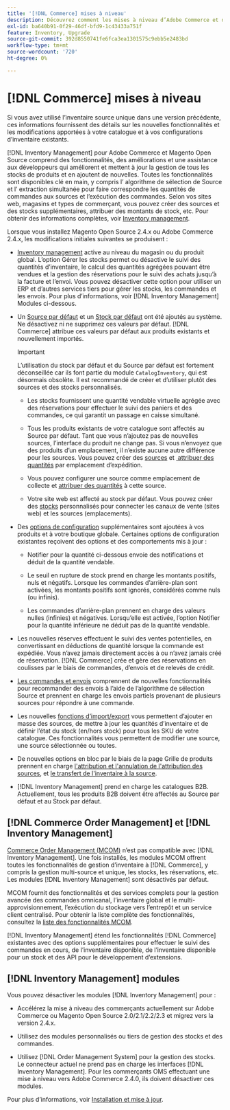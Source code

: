 ```yaml
---
title: '[!DNL Commerce] mises à niveau'
description: Découvrez comment les mises à niveau d’Adobe Commerce et de Magento Open Source affectent les configurations de catalogue et de  [!DNL Inventory Management] .
exl-id: ba640b91-0f29-46df-bfd9-1c43433a751f
feature: Inventory, Upgrade
source-git-commit: 392d8550741fe6fca3ea1301575c9ebb5e2483bd
workflow-type: tm+mt
source-wordcount: '720'
ht-degree: 0%

---
```


# [!DNL Commerce] mises à niveau

Si vous avez utilisé l’inventaire source unique dans une version précédente, ces informations fournissent des détails sur les nouvelles fonctionnalités et les modifications apportées à votre catalogue et à vos configurations d’inventaire existants.

[!DNL Inventory Management] pour Adobe Commerce et Magento Open Source comprend des fonctionnalités, des améliorations et une assistance aux développeurs qui améliorent et mettent à jour la gestion de tous les stocks de produits et en ajoutent de nouvelles. Toutes les fonctionnalités sont disponibles clé en main, y compris l’ algorithme de sélection de Source et l’ extraction simultanée pour faire correspondre les quantités de commandes aux sources et l’exécution des commandes. Selon vos sites web, magasins et types de commerçant, vous pouvez créer des sources et des stocks supplémentaires, attribuer des montants de stock, etc. Pour obtenir des informations complètes, voir [Inventory management](introduction.md).

Lorsque vous installez Magento Open Source 2.4.x ou Adobe Commerce 2.4.x, les modifications initiales suivantes se produisent :

- [Inventory management](enable.md) active au niveau du magasin ou du produit global. L’option Gérer les stocks permet ou désactive le suivi des quantités d’inventaire, le calcul des quantités agrégées pouvant être vendues et la gestion des réservations pour le suivi des achats jusqu’à la facture et l’envoi. Vous pouvez désactiver cette option pour utiliser un ERP et d’autres services tiers pour gérer les stocks, les commandes et les envois. Pour plus d’informations, voir [!DNL Inventory Management] Modules ci-dessous.

- Un [Source par défaut](sources-manage.md) et un [Stock par défaut](stocks-manage.md) ont été ajoutés au système. Ne désactivez ni ne supprimez ces valeurs par défaut. [!DNL Commerce] attribue ces valeurs par défaut aux produits existants et nouvellement importés.

  >[!IMPORTANT]
  >
  >L’utilisation du stock par défaut et du Source par défaut est fortement déconseillée car ils font partie du module `CatalogInventory`, qui est désormais obsolète. Il est recommandé de créer et d’utiliser plutôt des sources et des stocks personnalisés.

   - Les stocks fournissent une quantité vendable virtuelle agrégée avec des réservations pour effectuer le suivi des paniers et des commandes, ce qui garantit un passage en caisse simultané.

   - Tous les produits existants de votre catalogue sont affectés au Source par défaut. Tant que vous n’ajoutez pas de nouvelles sources, l’interface du produit ne change pas. Si vous n’envoyez que des produits d’un emplacement, il n’existe aucune autre différence pour les sources. Vous pouvez créer des [sources](sources-add.md) et [&#x200B; attribuer des quantités](quantities-manage.md) par emplacement d’expédition.

   - Vous pouvez configurer une source comme emplacement de collecte et [attribuer des quantités](quantities-manage.md) à cette source.

   - Votre site web est affecté au stock par défaut. Vous pouvez créer des [stocks](stocks-add.md) personnalisés pour connecter les canaux de vente (sites web) et les sources (emplacements).

- Des [options de configuration](configuration.md) supplémentaires sont ajoutées à vos produits et à votre boutique globale. Certaines options de configuration existantes reçoivent des options et des comportements mis à jour :

   - Notifier pour la quantité ci-dessous envoie des notifications et déduit de la quantité vendable.

   - Le seuil en rupture de stock prend en charge les montants positifs, nuls et négatifs. Lorsque les commandes d’arrière-plan sont activées, les montants positifs sont ignorés, considérés comme nuls (ou infinis).

   - Les commandes d’arrière-plan prennent en charge des valeurs nulles (infinies) et négatives. Lorsqu’elle est activée, l’option Notifier pour la quantité inférieure ne déduit pas de la quantité vendable.

- Les nouvelles réserves effectuent le suivi des ventes potentielles, en convertissant en déductions de quantité lorsque la commande est expédiée. Vous n’avez jamais directement accès à ou n’avez jamais créé de réservation. [!DNL Commerce] crée et gère des réservations en coulisses par le biais de commandes, d’envois et de relevés de crédit.

- [Les commandes et envois](shipments.md) comprennent de nouvelles fonctionnalités pour recommander des envois à l’aide de l’algorithme de sélection Source et prennent en charge les envois partiels provenant de plusieurs sources pour répondre à une commande.

- Les nouvelles [fonctions d’import/export](inventory-import-export.md) vous permettent d’ajouter en masse des sources, de mettre à jour les quantités d’inventaire et de définir l’état du stock (en/hors stock) pour tous les SKU de votre catalogue. Ces fonctionnalités vous permettent de modifier une source, une source sélectionnée ou toutes.

- De nouvelles options en bloc par le biais de la page Grille de produits prennent en charge [l&#39;attribution et l&#39;annulation de l&#39;attribution des sources](bulk-assignment.md), et [le transfert de l&#39;inventaire à la source](inventory-transfer.md).

- [!DNL Inventory Management] prend en charge les catalogues B2B. Actuellement, tous les produits B2B doivent être affectés au Source par défaut et au Stock par défaut.

## [!DNL Commerce Order Management] et [!DNL Inventory Management]

[Commerce Order Management (MCOM)][1] n’est pas compatible avec [!DNL Inventory Management]. Une fois installés, les modules MCOM offrent toutes les fonctionnalités de gestion d’inventaire à [!DNL Commerce], y compris la gestion multi-source et unique, les stocks, les réservations, etc. Les modules [!DNL Inventory Management] sont désactivés par défaut.

MCOM fournit des fonctionnalités et des services complets pour la gestion avancée des commandes omnicanal, l’inventaire global et le multi-approvisionnement, l’exécution du stockage vers l’entrepôt et un service client centralisé. Pour obtenir la liste complète des fonctionnalités, consultez la [liste des fonctionnalités MCOM][2].

[!DNL Inventory Management] étend les fonctionnalités [!DNL Commerce] existantes avec des options supplémentaires pour effectuer le suivi des commandes en cours, de l’inventaire disponible, de l’inventaire disponible pour un stock et des API pour le développement d’extensions.

## [!DNL Inventory Management] modules

Vous pouvez désactiver les modules [!DNL Inventory Management] pour :

- Accélérez la mise à niveau des commerçants actuellement sur Adobe Commerce ou Magento Open Source 2.0/2.1/2.2/2.3 et migrez vers la version 2.4.x.

- Utilisez des modules personnalisés ou tiers de gestion des stocks et des commandes.

- Utilisez [!DNL Order Management System] pour la gestion des stocks. Le connecteur actuel ne prend pas en charge les interfaces [!DNL Inventory Management]. Pour les commerçants OMS effectuant une mise à niveau vers Adobe Commerce 2.4.0, ils doivent désactiver ces modules.

Pour plus d’informations, voir [Installation et mise à jour](install-update.md).

[1]: https://commerce-docs.github.io/oms-documentation-archive/
[2]: https://commerce-docs.github.io/oms-documentation-archive/getting-started/feature-list/
